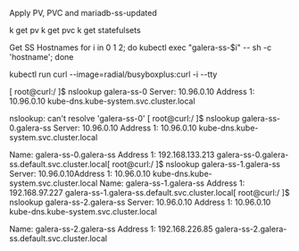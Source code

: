 Apply PV, PVC and mariadb-ss-updated

k get pv
k get pvc
k get statefulsets

Get SS Hostnames
for i in 0 1 2; do kubectl exec "galera-ss-$i" -- sh -c 'hostname'; done

kubectl run curl --image=radial/busyboxplus:curl -i --tty

[ root@curl:/ ]$ nslookup galera-ss-0
Server:    10.96.0.10
Address 1: 10.96.0.10 kube-dns.kube-system.svc.cluster.local

nslookup: can't resolve 'galera-ss-0'
[ root@curl:/ ]$ nslookup galera-ss-0.galera-ss
Server:    10.96.0.10
Address 1: 10.96.0.10 kube-dns.kube-system.svc.cluster.local

Name:      galera-ss-0.galera-ss
Address 1: 192.168.133.213 galera-ss-0.galera-ss.default.svc.cluster.local[ root@curl:/ ]$ nslookup galera-ss-1.galera-ss
Server:    10.96.0.10Address 1: 10.96.0.10 kube-dns.kube-system.svc.cluster.local
Name:      galera-ss-1.galera-ss
Address 1: 192.168.97.227 galera-ss-1.galera-ss.default.svc.cluster.local[ root@curl:/ ]$ nslookup galera-ss-2.galera-ss
Server:    10.96.0.10
Address 1: 10.96.0.10 kube-dns.kube-system.svc.cluster.local

Name:      galera-ss-2.galera-ss
Address 1: 192.168.226.85 galera-ss-2.galera-ss.default.svc.cluster.local
